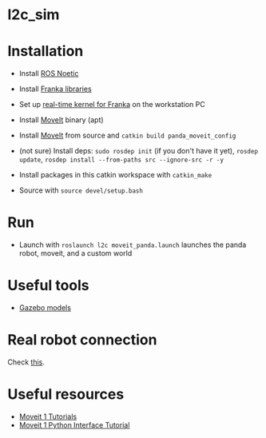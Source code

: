 # l2c_sim
# Installation
- Install [ROS Noetic](https://wiki.ros.org/noetic/Installation/Ubuntu)
- Install [Franka libraries](https://frankaemika.github.io/docs/installation_linux.html)
- Set up [real-time kernel for Franka](https://frankaemika.github.io/docs/installation_linux.html#setting-up-the-real-time-kernel) on the workstation PC
- Install [MoveIt](https://moveit.ros.org/install/) binary (apt)
- Install [MoveIt](https://moveit.ros.org/install/source/) from source and `catkin build panda_moveit_config`

- (not sure) Install deps: `sudo rosdep init` (if you don't have it yet), `rosdep update`, `rosdep install --from-paths src --ignore-src -r -y`
- Install packages in this catkin workspace with `catkin_make`
- Source with `source devel/setup.bash`

# Run
- Launch with `roslaunch l2c moveit_panda.launch` launches the panda robot, moveit, and a custom world

# Useful tools
- [Gazebo models](https://github.com/osrf/gazebo_models?tab=readme-ov-file)

# Real robot connection
Check [this](https://frankaemika.github.io/docs/getting_started.html).

# Useful resources
- [Moveit 1 Tutorials](https://ros-planning.github.io/moveit_tutorials/doc/getting_started/getting_started.html)
- [Moveit 1 Python Interface Tutorial](https://ros-planning.github.io/moveit_tutorials/doc/move_group_python_interface/move_group_python_interface_tutorial.html)
